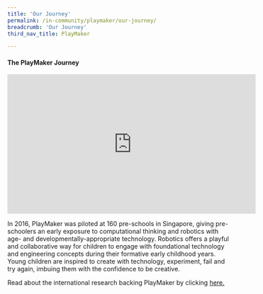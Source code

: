 ```yaml
---
title: 'Our Journey'
permalink: /in-community/playmaker/our-journey/
breadcrumb: 'Our Journey'
third_nav_title: PlayMaker

---
```



#### The PlayMaker Journey

<div class="bp-youtube">
      <iframe width="560" height="315" src="https://www.youtube.com/embed/6dPI5A_BSjM" frameborder="0" allow="accelerometer; autoplay; encrypted-media; gyroscope; picture-in-picture" allowfullscreen></iframe>
</div>

In 2016, PlayMaker was piloted at 160 pre-schools in Singapore, giving pre-schoolers an early exposure to computational thinking and robotics with age- and developmentally-appropriate technology. Robotics offers a playful and collaborative way for children to engage with foundational technology and engineering concepts during their formative early childhood years. Young children are inspired to create with technology, experiment, fail and try again, imbuing them with the confidence to be creative.

Read about the international research backing PlayMaker by clicking [here.](/in-schools/playmaker/international-research/)
